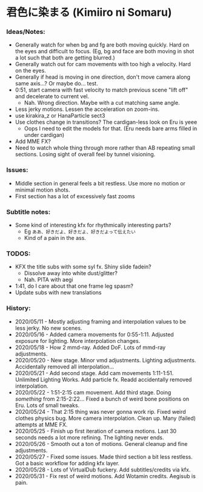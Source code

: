 # 君色に染まる (Kimiiro ni Somaru)

### Ideas/Notes:
- Generally watch for when bg and fg are both moving quickly. Hard on the eyes and difficult to focus. (Eg, bg and face are both moving in shot a lot such that both are getting blurred.)
- Generally watch out for cam movements with too high a velocity. Hard on the eyes.
- Generally if head is moving in one direction, don't move camera along same axis...? Or maybe do... test.
- 0:51, start camera with fast velocity to match previous scene "lift off" and decelerate to current vel.
	- Nah. Wrong direction. Maybe with a cut matching same angle.
- Less jerky motions. Lessen the acceleration on zoom-ins.
- use kirakira_z or HanaParticle sect3
- Use clothes change in transitions? The cardigan-less look on Eru is yeee
	- Oops I need to edit the models for that. (Eru needs bare arms filled in under cardigan)
- Add MME FX?
- Need to watch whole thing through more rather than AB repeating small sections. Losing sight of overall feel by tunnel visioning.

### Issues:
- Middle section in general feels a bit restless. Use more no motion or minimal motion shots.
- First section has a lot of excessively fast zooms

### Subtitle notes:
- Some kind of interesting kfx for rhythmically interesting parts?
	- Eg `ああ、好きだよ、好きだよ、好きだよって伝えたい`
	- Kind of a pain in the ass.

### TODOS:
- KFX the title subs with some syl fx. Shiny slide fadein?
	- Dissolve away into white dust/glitter?
	- Nah. PITA with aegi
- 1:41, do I care about that one frame leg spasm?
- Update subs with new translations

### History:
- 2020/05/11 - Mostly adjusting framing and interpolation values to be less jerky. No new scenes.
- 2020/05/16 - Added camera movements for 0:55-1:11. Adjusted exposure for lighting. More interpolation changes.
- 2020/05/18 - How 2 mmd-ray. Added DoF. Lots of mmd-ray adjustments.
- 2020/05/20 - New stage. Minor vmd adjustments. Lighting adjustments. Accidentally removed all interpolation...
- 2020/05/21 - Add second stage. Add cam movements 1:11-1:51. Unlimited Lighting Works. Add particle fx. Readd accidentally removed interpolation.
- 2020/05/22 - 1:51-2:15 cam movement. Add third stage. Doing _something_ from 2:15-2:22... Fixed a bunch of weird bone positions on Eru. Lots of small tweaks.
- 2020/05/24 - That 2:15 thing was never gonna work rip. Fixed weird clothes physics bug. More camera interpolation. Clean up. Many (failed) attempts at MME FX.
- 2020/05/25 - Finish up first iteration of camera motions. Last 30 seconds needs a lot more refining. The lighting never ends.
- 2020/05/26 - Smooth out a ton of motions. General cleanup and fine adjustments.
- 2020/05/27 - Fixed some issues. Made third section a bit less restless. Got a basic workflow for adding kfx layer.
- 2020/05/28 - Lots of VirtualDub fuckery. Add subtitles/credits via kfx.
- 2020/05/31 - Fix rest of weird motions. Add Wotamin credits. Aegisub is pain.